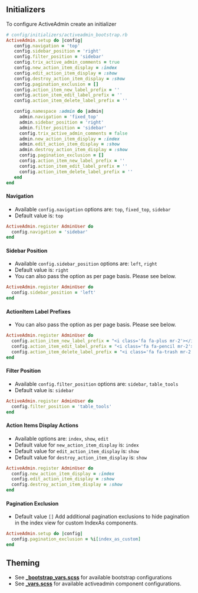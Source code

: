 ## Initializers
To configure ActiveAdmin create an initializer
```ruby
# config/initializers/activeadmin_bootstrap.rb
ActiveAdmin.setup do |config|
   config.navigation = 'top'
   config.sidebar_position = 'right'
   config.filter_position = 'sidebar'
   config.trix_active_admin_comments = true
   config.new_action_item_display = :index
   config.edit_action_item_display = :show
   config.destroy_action_item_display = :show
   config.pagination_exclusion = []
   config.action_item_new_label_prefix = ''
   config.action_item_edit_label_prefix = ''
   config.action_item_delete_label_prefix = ''

   config.namespace :admin do |admin|
     admin.navigation = 'fixed_top'
     admin.sidebar_position = 'right'
     admin.filter_position = 'sidebar'
     config.trix_active_admin_comments = false
     admin.new_action_item_display = :index
     admin.edit_action_item_display = :show
     admin.destroy_action_item_display = :show
     config.pagination_exclusion = []
     config.action_item_new_label_prefix = ''
     config.action_item_edit_label_prefix = ''
     config.action_item_delete_label_prefix = ''
   end
end
```

#### Navigation
- Available `config.navigation` options are: `top`, `fixed_top`, `sidebar`
- Default value is: `top`
```ruby
ActiveAdmin.register AdminUser do
  config.navigation = 'sidebar'
end
```

#### Sidebar Position
- Available `config.sidebar_position` options are: `left`, `right`
- Default value is: `right`
- You can also pass the option as per page basis. Please see below.
```ruby
ActiveAdmin.register AdminUser do
  config.sidebar_position = 'left'
end
```

#### ActionItem Label Prefixes
- You can also pass the option as per page basis. Please see below.
```ruby
ActiveAdmin.register AdminUser do
  config.action_item_new_label_prefix = "<i class='fa fa-plus mr-2'></i>"
  config.action_item_edit_label_prefix = "<i class='fa fa-pencil mr-2'></i>"
  config.action_item_delete_label_prefix = "<i class='fa fa-trash mr-2'></i>"
end
```

#### Filter Position
- Available `config.filter_position` options are: `sidebar`, `table_tools`
- Default value is: `sidebar`
```ruby
ActiveAdmin.register AdminUser do
  config.filter_position = 'table_tools'
end
```

#### Action Items Display Actions
- Available options are: `index`, `show`, `edit`
- Default value for `new_action_item_display` is: `index`
- Default value for `edit_action_item_display` is: `show`
- Default value for `destroy_action_item_display` is: `show`
```ruby
ActiveAdmin.register AdminUser do
  config.new_action_item_display = :index
  config.edit_action_item_display = :show
  config.destroy_action_item_display = :show
end
```

#### Pagination Exclusion
- Default value `[]`
Add additional pagination exclusions to hide pagination in the index view for custom IndexAs components.
```ruby
ActiveAdmin.setup do |config|
  config.pagination_exclusion = %i[index_as_custom]
end
```

## Theming
- See **[_bootstrap_vars.scss](../app/assets/stylesheets/activeadmin_bootstrap/meta/_bootstrap_vars.scss)** for available bootstrap configurations
- See **[_vars.scss](../app/assets/stylesheets/activeadmin_bootstrap/meta/_vars.scss)** for available activeadmin component configurations.